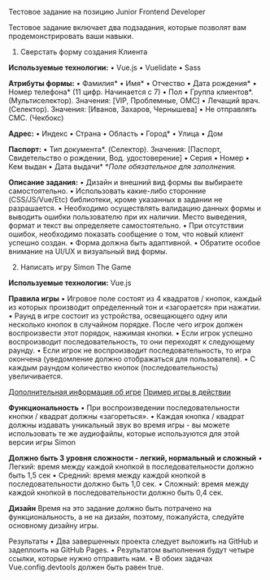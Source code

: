 Тестовое задание на позицию Junior Frontend Developer

Тестовое задание включает два подзадания, которые позволят вам
продемонстрировать ваши навыки.

1. Сверстать форму создания Клиента

**Используемые технологии:**
• Vue.js
• Vuelidate
• Sass

**Атрибуты формы:**
• Фамилия*
• Имя*
• Отчество
• Дата рождения*
• Номер телефона* (11 цифр. Начинается с 7)
• Пол
• Группа клиентов*. (Мультиселектор). Значения: [VIP, Проблемные, ОМС]
• Лечащий врач. (Cелектор). Значения: [Иванов, Захаров, Чернышева]
• Не отправлять СМС. (Чекбокс)

**Адрес:**
• Индекс
• Страна
• Область
• Город*
• Улица
• Дом

**Паспорт:**
• Тип документа*. (Cелектор). Значения: [Паспорт, Свидетельство о рождении, Вод. удостоверение]
• Серия
• Номер
• Кем выдан
• Дата выдачи*
**Поле обязательное для заполнения.*

**Описание задания:**
• Дизайн и внешний вид формы вы выбираете самостоятельно.
• Использовать какие-либо сторонние (CSS/JS/Vue/Etc) библиотеки, кроме указанных в задании не
разрашается.
• Необходимо осуществлять валидацию данных формы и выводить ошибки пользователю при их
наличии. Место выведения, формат и текст вы определяете самостоятельно.
• При отсутствии ошибок, необходимо показать сообщение о том, что новый клиент успешно создан.
• Форма должна быть адаптивной.
• Обратите особое внимание на UI/UX и визуальный вид формы.

2. Написать игру Simon The Game

**Используемые технологии:**
Vue.js 

**Правила игры**
• Игровое поле состоят из 4 квадратов / кнопок, каждый из которых производит определенный тон и
«загорается» при нажатии.
• Раунд в игре состоит из устройства, освещающего одну или несколько кнопок в случайном порядке. После чего игрок должен воспроизвести этот порядок, нажимая кнопки.
• Если игрок успешно воспроизводит последовательность, то они переходят к следующему раунду.
• Если игрок не воспроизводит последовательность, то игра окончена (уведомление должно
отображаться для пользователя).
• С каждым раундом количество кнопок (последовательность) увеличивается.

[Дополнительная информация об игре](https://en.wikipedia.org/wiki/Simon_(game))
[Пример игры в действии](http://www.kellyking.me/projects/simon/)

**Функциональность**
• При воспроизведении последовательности кнопки / квадрат должны «загореться».
• Каждая кнопка / квадрат должны издавать уникальный звук во время игры - вы можете использовать
те же аудиофайлы, которые используются для этой версии игры Simon

**Должно быть 3 уровня сложности - легкий, нормальный и сложный**
• Легкий: время между каждой кнопкой в последовательности должно быть 1,5 сек
• Средний: время между каждой кнопкой в последовательности должно быть 1,0 сек.
• Сложный: время между каждой кнопкой в последовательности должно быть 0,4 сек.

**Дизайн**
Время на это задание должно быть потрачено на функциональность, а не на дизайн, поэтому, пожалуйста,
следуйте основному дизайну игры.

Результаты
• Два завершенных проекта следует выложить на GitHub и задеплоить на GitHub Pages.
• Результатом выполнения будут четыре ссылки, которые нужно отправить нам.
• В обоих задачах Vue.config.devtools должен быть равен true.
